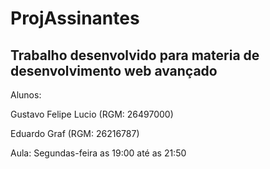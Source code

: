# ProjAssinantes

## Trabalho desenvolvido para materia de desenvolvimento web avançado

Alunos: 

Gustavo Felipe Lucio (RGM: 26497000)

Eduardo Graf (RGM: 26216787)



Aula: Segundas-feira as 19:00 até as 21:50
